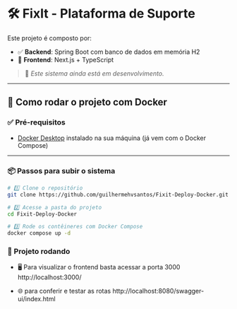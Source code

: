 # 🛠️ FixIt - Plataforma de Suporte

Este projeto é composto por:

- ✅ **Backend**: Spring Boot com banco de dados em memória H2  
- 🎨 **Frontend**: Next.js + TypeScript

> 🚧 *Este sistema ainda está em desenvolvimento.*

---

## 🐋 Como rodar o projeto com Docker

### ✅ Pré-requisitos

- [Docker Desktop](https://www.docker.com/products/docker-desktop) instalado na sua máquina (já vem com o Docker Compose)

---

### 📦 Passos para subir o sistema

```bash
# 1️⃣ Clone o repositório
git clone https://github.com/guilhermehvsantos/Fixit-Deploy-Docker.git

# 2️⃣ Acesse a pasta do projeto
cd Fixit-Deploy-Docker

# 3️⃣ Rode os contêineres com Docker Compose
docker compose up -d
````

### 🚀 Projeto rodando

- 🖥️ Para visualizar o frontend basta acessar a porta 3000 http://localhost:3000/

- 🌐 para conferir e testar as rotas http://localhost:8080/swagger-ui/index.html

